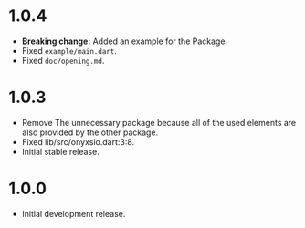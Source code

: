 # 1.0.4

- **Breaking change:** Added an example for the Package.
- Fixed `example/main.dart`.
- Fixed `doc/opening.md`.

# 1.0.3

<!-- - **Breaking change:** Removed deprecated `sayHello()` method. -->

- Remove The unnecessary package because all of the used elements are also provided by the other package.
- Fixed lib/src/onyxsio.dart:3:8.
- Initial stable release.

<!-- ## Upgrading from 0.1.x -->

<!-- Change all calls to `sayHello()` to instead be to `sayHi()`. -->

<!-- # 1.0.1 -->

<!-- - Deprecated the `sayHello()` method; use `sayHi()` instead. -->

# 1.0.0

- Initial development release.
